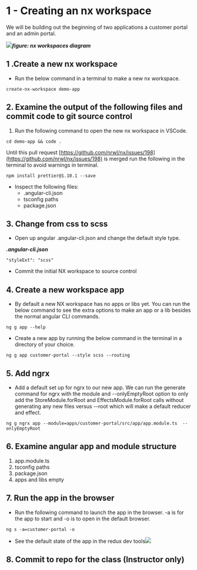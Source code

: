 # 1 -  Creating an nx workspace

We will be building out the beginning of two applications a customer portal and an admin portal.

![](https://github.com/duncanhunter/Enterprise-Angular-Applications-With-NgRx-and-Nx-Book/tree/d63a57a9f1ea36a7623cdf0746dd90b1406edaa2/.gitbook/assets/workspaces-demoapp.png)_**figure: nx workspaces diagram**_

## 1 .Create a new nx workspace

* Run the below command in a terminal to make a new nx workspace.

```text
create-nx-workspace demo-app
```

## 2. Examine the output of the following files and commit code to git source control

1. Run the following command to open the new nx workspace in VSCode.

```text
cd demo-app && code .
```

Until this pull request [https://github.com/nrwl/nx/issues/198](https://github.com/nrwl/nx/issues/198) is merged run the following in the terminal to avoid warnings in terminal.

```text
npm install prettier@1.10.1 --save
```

* Inspect the following files:
  * .angular-cli.json
  * tsconfig paths
  * package.json

## 3. Change from css to scss

* Open up angular .angular-cli.json and change the default style type.

_**.angular-cli.json**_

```text
"styleExt": "scss"
```

* Commit the initial NX workspace to source control

## 4. Create a new workspace app

* By default a new NX workspace has no apps or libs yet. You can run the below command to see the extra options to make an app or a lib besides the normal angular CLI commands.

```text
ng g app --help
```

* Create a new app by running the below command in the terminal in a directory of your choice. 

```text
ng g app customer-portal --style scss --routing
```

## 5. Add ngrx

* Add a default set up for ngrx to our new app. We can run the generate command for ngrx with the module and --onlyEmptyRoot option to only add the StoreModule.forRoot and EffectsModule.forRoot calls without generating any new files versus --root which will make a default reducer and effect.

```text
ng g ngrx app --module=apps/customer-portal/src/app/app.module.ts  --onlyEmptyRoot
```

## 6. Examine angular app and module structure

1. app.module.ts
2. tsconfig paths
3. package.json
4. apps and libs empty

## 7. Run the app in the browser

* Run the following command to launch the app in the browser. -a is for the app to start and -o is to open in the default browser.

```text
ng s -a=customer-portal -o
```

* See the default state of the app in the redux dev tools![](https://github.com/duncanhunter/Enterprise-Angular-Applications-With-NgRx-and-Nx-Book/tree/d63a57a9f1ea36a7623cdf0746dd90b1406edaa2/.gitbook/assets/default-ngrx-state.png)

## 8. Commit to repo for the class \(Instructor only\)

